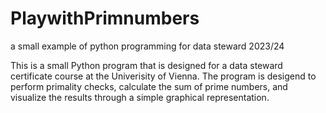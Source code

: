 # PlaywithPrimnumbers
a small example of python programming for data steward 2023/24

This is a small Python program that is designed for a data steward certificate course at the Univerisity of Vienna. The program is desigend to perform primality checks, calculate the sum of prime numbers, and visualize the results through a simple graphical representation.
